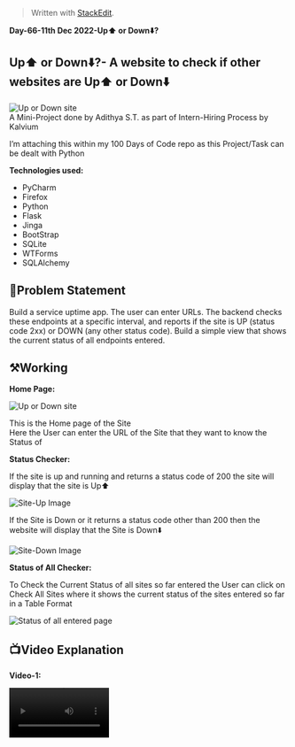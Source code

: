 <!DOCTYPE html>
<html>

<head>
  <meta charset="utf-8">
  <meta name="viewport" content="width=device-width, initial-scale=1.0">
  <link rel="stylesheet" href="https://stackedit.io/style.css" />
</head>

<body class="stackedit">
  <div class="stackedit__html"><blockquote>
<p>Written with <a href="https://stackedit.io/">StackEdit</a>.</p>
</blockquote>
<p><strong>Day-66-11th Dec 2022-Up⬆️ or Down⬇️?</strong></p>
<h2 id="up⬆️-or-down⬇️--a-website-to-check-if-other-websites-are-up⬆️-or-down⬇️">Up⬆️ or Down⬇️?- A website to check if other websites are Up⬆️ or Down⬇️</h2>
<p><img src="https://i.imgur.com/LDzUqWk.png" alt="Up or Down site"><br>
A Mini-Project done by Adithya S.T. as part of Intern-Hiring Process by Kalvium</p>
<p>I’m attaching this within my 100 Days of Code repo as this Project/Task can be dealt with Python</p>
<p><strong>Technologies used:</strong></p>
<ul>
<li>PyCharm</li>
<li>Firefox</li>
<li>Python</li>
<li>Flask</li>
<li>Jinga</li>
<li>BootStrap</li>
<li>SQLite</li>
<li>WTForms</li>
<li>SQLAlchemy</li>
</ul>
<h2 id="📝problem-statement">📝Problem Statement</h2>
<p>Build a service uptime app. The user can enter URLs. The backend checks these endpoints at a specific interval, and reports if the site is UP (status code 2xx) or DOWN (any other status code). Build a simple view that shows the current status of all endpoints entered.</p>
<h2 id="⚒️working">⚒️Working</h2>
<p><strong>Home Page:</strong></p>
<p><img src="https://i.imgur.com/FFuhpPw.gif" alt="Up or Down site"></p>
<p>This is the Home page of the Site<br>
Here the User can enter the URL of the Site that they want to know the Status of</p>
<p><strong>Status Checker:</strong></p>
<p>If the site is up and running and returns a status code of 200 the site will display that the site is Up⬆️</p>
<p><img src="https://i.imgur.com/JW3Kaq8.gif" alt="Site-Up Image"></p>
<p>If the Site is Down or it returns a status code other than 200 then the website will display that the Site is Down⬇️</p>
<p><img src="https://i.imgur.com/FFuhpPw.gif" alt="Site-Down Image"></p>
<p><strong>Status of All Checker:</strong></p>
<p>To Check the Current Status of all sites so far entered the User can click on Check All Sites where it shows the current status of the sites entered so far in a Table Format</p>
<p><img src="https://i.imgur.com/ugzxWy3.png" alt="Status of all entered page"></p>
<h2 id="📺video-explanation">📺Video Explanation</h2>
<p><strong>Video-1:</strong></p>
<video src="https://onedrive.live.com/embed?cid=FA2A0DA334559E6F&amp;resid=FA2A0DA334559E6F%2143466&amp;authkey=AGvBnXex0eaUBpk" width=180/>
<br>
<p><strong>Video-2:</strong></p>
<iframe src="http://onedrive.live.com/embed?cid=FA2A0DA334559E6F&amp;resid=FA2A0DA334559E6F%2143466&amp;authkey=AGvBnXex0eaUBpk" width="320" height="180" scrolling="no" allowfullscreen=""></iframe>
<h2 id="🧑‍💻code-explanation">🧑‍💻Code Explanation</h2>
<p><strong>Imports:</strong></p>
<p><img src="https://i.imgur.com/g8KgwW1.png" alt="Import"></p>
<p>Importing the required packages such as Flask, Flask-BootStrap, Flask-SQLAlchemy, Flask-WTF, requests module to implement in the Project</p>
<p><strong>Initializing the app:</strong></p>
<p><img src="https://i.imgur.com/BejAvlB.png" alt="Init"></p>
<p>Initializing the app for Flask and also applying BootStrap to the same. Also initializing the database-websites-collection.db under the instance folder of the project using SQLAlchemy</p>
<p><img src="https://i.imgur.com/xyuDKok.png" alt="instance"></p>
<p><strong>Creating a New Table within the DB:</strong></p>
<p>Creating a new table within the DB using SQLAlchemy</p>
<p><img src="https://i.imgur.com/dhFUd3P.png" alt="create table"></p>
<p>Creating a new Form to be used in Home page of the app using Flask-WTForms</p>
<p><img src="https://i.imgur.com/ADvPoFG.png" alt="Form"></p>
<p><strong>Home Page:</strong></p>
<p>At home page the index.html is rendered as well as the form which asks the user to enter the URL</p>
<p><img src="https://i.imgur.com/I6jy2i9.png" alt="Home Page code"></p>
<p><strong>index.html:</strong></p>
<p>At the index.html the home page and it’s content are displayed as well as the form that has passed on over using Flask-WTForms and Jinga</p>
<p><img src="https://i.imgur.com/OgyhDvM.png" alt="index.html"></p>
<p><strong>Home Page-POST:</strong></p>
<p><img src="https://i.imgur.com/62i9PTQ.png" alt="post-home"></p>
<p>When the user clicks on the submit buttin the form’s data is stored in a variable and the url entered is then obtained from it</p>
<p>The site then makes a GET Request to the site and gets the status code</p>
<p>If the status code is obtained then it is printed in the console as well as the site status is updated as Up</p>
<p>If the status code is not obtained then the site status is updated as Down</p>
<p>The DB is updated with the url and it’s current status code and is reflected on the DB</p>
<p><strong>Data on the DB viewed using DB Browser:</strong></p>
<p><img src="https://i.imgur.com/ErDzfRb.png" alt="DB view here"></p>
<p>The site status is then passed on to the status.html file to be displayed there</p>
<p><strong>status.html file:</strong></p>
<p>The passed on status is displayed here in a if clause using Jinga<br>
If the site status is Up then the corresponding status , message and GIF are displayed</p>
<p>Same goes for Down<br>
<img src="https://i.imgur.com/OLKSU9j.png" alt="status.html"></p>
<p><strong>Up:</strong></p>
<p><img src="https://i.imgur.com/SPHLJtR.png" alt="Site-Up Image"></p>
<p><strong>Down:</strong></p>
<p><img src="https://i.imgur.com/XW4eykQ.png" alt="Site-Down Image"></p>
<p>The user can then check the status of all sites entered so far by clicking on the Check All Sites Button</p>
<p><strong>Check Page:</strong></p>
<p><img src="https://i.imgur.com/YTdqN5E.png" alt="Check function"></p>
<p>In the check function the data entered so far in the DB is fetched using a query and also the urls and the ids entered</p>
<p>For every url and id the URL entered is checked everytime the check url is called and the new status is then reflected in the DB using the update function of SQLAlchemy</p>
<p>The data in the DB is then passed on to the check.html file</p>
<p><strong>check.html:</strong></p>
<p><img src="https://i.imgur.com/wk69pam.png" alt="check.html"></p>
<p>In the check.html file the contents of the DB that was passed on is then displayed in a table format for the user</p>
<p>The user has the option to click on Go back to Home to start the process all over again</p>
<h2 id="🔍proof-of-work">🔍Proof of Work</h2>
<p>My Proof of Work is the very Repo in which this Project resides</p>
<p>Currently I’m doing the 100 Days of Code Challenge where I try my best to do a Project every day by learning new tech/implementations in Python</p>
<p>I have extensively used memes as part of the Project also as a proof as my previous projects also contain similar memes which I personally like and not someone else’s</p>
<p>I also used my <a href="https://adithya1010.notion.site/100-Days-of-Code-504b2b4887434c2c802e5c6a97002d62">Notion file</a> where I have stored all the code that I have done for this challenge to use as reference point to complete this Project</p>
<p>You can also check my Twitter profile for the latest projects/updates that I do:</p>
<p><img src="https://gtce.itsvg.in/api?username=adithya_st" alt="">](<a href="https://github.com/VishwaGauravIn/github-twitter-card-embed">https://github.com/VishwaGauravIn/github-twitter-card-embed</a>)</p>
<p>Thanks for giving me this opportunity to showcase my Skills. This is my very first Project that I’m submitting as part of a selection process and the experience has taught me many invaluable lessons. Once again Thanking anyone and everyone for this opportunity🙏.</p>
</div>
</body>

</html>
